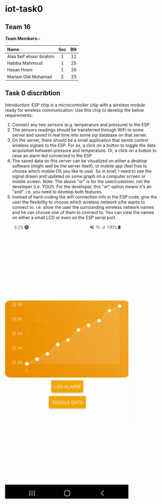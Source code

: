# iot-task0

## **Team 16**

**Team Members:-**


| Name      | Sec | BN     |
| :---        |    :----:   |          ---: |
| Alaa Seif elnasr Ibrahim | 1       | 11   |
| Habiba Mahmoud           | 1       | 25   |
| Hasan Hosni              | 1       | 26   |
| Mariam Glal Mohamad      | 2       | 25   |



## Task 0 discribtion
Introduction: ESP chip is a microcontroller chip with a wireless module ready for wireless communication. Use this chip to develop the below requirements:
1. Connect any two sensors (e.g. temperature and pressure) to the ESP.
2. The sensors readings should be transferred through WiFi to some server and saved in real time into some sql database on that server.
3. On the server, there should be a small application that sends control wireless signals to the ESP. For ex, a click on a button to toggle the data acquisition between pressure and temperature. Or, a click on a button to raise an alarm led connected to the ESP
4. The saved data on this server can be visualized on either a desktop software (might well be the server itself), or mobile app (feel free to choose which mobile OS you like to use). So in brief, I need to see the signal drawn and updated on some graph on a computer screen or mobile screen.
Note: The above "or" is for the user/customer, not the developer (i.e. YOU!). For the developer, this  "or" option means it's an  "and". i.e. you need to develop both features.
5. Instead of hard-coding the wifi connection info in the ESP code, give the user the flexibility to choose which wireless network s/he wants to connect to. i.e. show the user the surrounding wireless network names and he can choose one of them to connect to. You can view the names on either a small LCD or even on the ESP serial port.


![](Animation.gif) 

